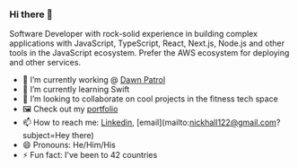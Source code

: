 ### Hi there 👋
Software Developer with rock-solid experience in building complex applications with JavaScript, TypeScript, React, Next.js, Node.js and other tools in the JavaScript ecosystem. Prefer the AWS ecosystem for deploying and other services.

- 🔭 I’m currently working @ [Dawn Patrol](https://www.dawnpatrol.cloud/)
- 🌱 I’m currently learning Swift
- 👯 I’m looking to collaborate on cool projects in the fitness tech space
- 🖼️ Check out my [portfolio](https://nickhall-portfolio.vercel.app/) 
- 📫 How to reach me: [Linkedin](https://www.linkedin.com/in/nickhall122/), [email](mailto:nickhall122@gmail.com?subject=Hey there)
- 😄 Pronouns: He/Him/His
- ⚡ Fun fact: I've been to 42 countries

